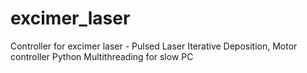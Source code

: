# excimer_laser
Controller for excimer laser - Pulsed Laser Iterative Deposition, Motor controller
Python Multithreading for slow PC
